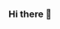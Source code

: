 ### Hi there 👋

<!--
**Crashcasino/crashcasino** is a ✨ _special_ ✨ repository because its `README.md` (this file) appears on your GitHub profile.

Travail de développement pour intégrer des mini-jeux de casino sur un site web de façon responsable, ergonomique, intuitive. Crash Casino souhaite développer plusieurs application permettant de faciliter l'intégration web des fournisseurs de jeux, mais également pour une diffusion massive de leurs créations. 

Crash-casino a pour but de faire des mini jeux de casino une nouvelle ère technologique où le partage, la communauté, l'accessibilité et la gratuité sont les éléments de base. Plus d'informations sur https://crash-casino.io/ --!>
